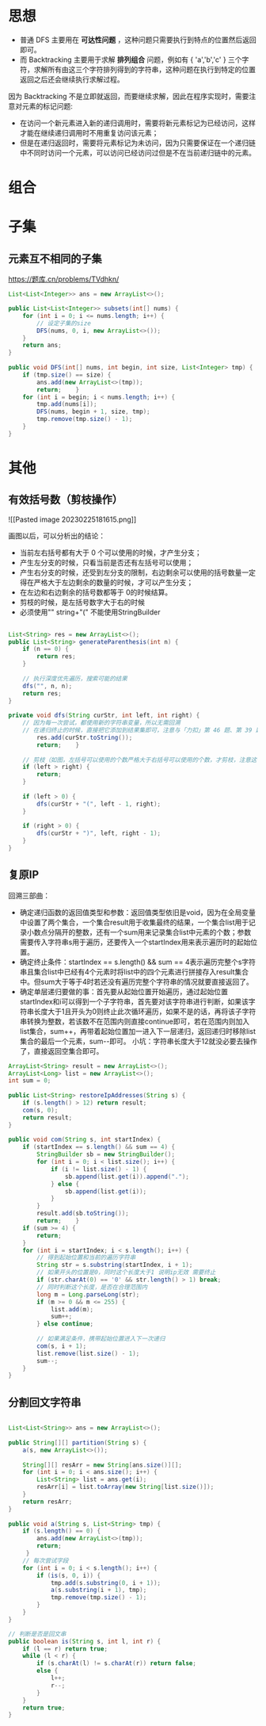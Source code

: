 # 思想

-   普通 DFS 主要用在 **可达性问题** ，这种问题只需要执行到特点的位置然后返回即可。
-   而 Backtracking 主要用于求解 **排列组合** 问题，例如有 { 'a','b','c' } 三个字符，求解所有由这三个字符排列得到的字符串，这种问题在执行到特定的位置返回之后还会继续执行求解过程。

因为 Backtracking 不是立即就返回，而要继续求解，因此在程序实现时，需要注意对元素的标记问题:

-   在访问一个新元素进入新的递归调用时，需要将新元素标记为已经访问，这样才能在继续递归调用时不用重复访问该元素；
-   但是在递归返回时，需要将元素标记为未访问，因为只需要保证在一个递归链中不同时访问一个元素，可以访问已经访问过但是不在当前递归链中的元素。


# 组合



# 子集

## 元素互不相同的子集

https://题库.cn/problems/TVdhkn/

```java
List<List<Integer>> ans = new ArrayList<>();  

public List<List<Integer>> subsets(int[] nums) {  
    for (int i = 0; i <= nums.length; i++) {  
        // 设定子集的size  
        DFS(nums, 0, i, new ArrayList<>());  
    }  
    return ans;  
}  
  
public void DFS(int[] nums, int begin, int size, List<Integer> tmp) {  
    if (tmp.size() == size) {  
        ans.add(new ArrayList<>(tmp));  
        return;    }  
    for (int i = begin; i < nums.length; i++) {  
        tmp.add(nums[i]);  
        DFS(nums, begin + 1, size, tmp);  
        tmp.remove(tmp.size() - 1);  
    }  
}
```



# 其他 

## 有效括号数（剪枝操作）

![[Pasted image 20230225181615.png]]

画图以后，可以分析出的结论：

- 当前左右括号都有大于 0 个可以使用的时候，才产生分支；
- 产生左分支的时候，只看当前是否还有左括号可以使用；
- 产生右分支的时候，还受到左分支的限制，右边剩余可以使用的括号数量一定得在严格大于左边剩余的数量的时候，才可以产生分支；
- 在左边和右边剩余的括号数都等于 0的时候结算。
- 剪枝的时候，是左括号数字大于右的时候
- 必须使用"" string+"(" 不能使用StringBuilder

```java
  
List<String> res = new ArrayList<>();  
public List<String> generateParenthesis(int n) {  
    if (n == 0) {  
        return res;  
    }  
  
    // 执行深度优先遍历，搜索可能的结果  
    dfs("", n, n);  
    return res;  
}  
  
private void dfs(String curStr, int left, int right) {  
    // 因为每一次尝试，都使用新的字符串变量，所以无需回溯  
    // 在递归终止的时候，直接把它添加到结果集即可，注意与「力扣」第 46 题、第 39 题区分    if (left == 0 && right == 0) {  
        res.add(curStr.toString());  
        return;    }  
  
    // 剪枝（如图，左括号可以使用的个数严格大于右括号可以使用的个数，才剪枝，注意这个细节）  
    if (left > right) {  
        return;  
    }  
  
    if (left > 0) {  
        dfs(curStr + "(", left - 1, right);  
    }  
  
    if (right > 0) {  
        dfs(curStr + ")", left, right - 1);  
    }  
}
```

## 复原IP


回溯三部曲：

- 确定递归函数的返回值类型和参数：返回值类型依旧是void，因为在全局变量中设置了两个集合，一个集合result用于收集最终的结果，一个集合list用于记录小数点分隔开的整数，还有一个sum用来记录集合list中元素的个数；参数需要传入字符串s用于遍历，还要传入一个startIndex用来表示遍历时的起始位置。
- 确定终止条件：startIndex == s.length() && sum == 4表示遍历完整个s字符串且集合list中已经有4个元素时将list中的四个元素进行拼接存入result集合中。但sum大于等于4时若还没有遍历完整个字符串的情况就要直接返回了。
- 确定单层递归要做的事：首先要从起始位置开始遍历，通过起始位置startIndex和i可以得到一个子字符串，首先要对该字符串进行判断，如果该字符串长度大于1且开头为0则终止此次循环遍历，如果不是的话，再将该子字符串转换为整数，若该数不在范围内则直接continue即可，若在范围内则加入list集合，sum++，再带着起始位置加一进入下一层递归，返回递归时移除list集合的最后一个元素，sum--即可。
小坑：字符串长度大于12就没必要去操作了，直接返回空集合即可。

```java
ArrayList<String> result = new ArrayList<>();  
ArrayList<Long> list = new ArrayList<>();  
int sum = 0;  
  
public List<String> restoreIpAddresses(String s) {  
    if (s.length() > 12) return result;  
    com(s, 0);  
    return result;  
}  
  
public void com(String s, int startIndex) {  
    if (startIndex == s.length() && sum == 4) {  
        StringBuilder sb = new StringBuilder();  
        for (int i = 0; i < list.size(); i++) {  
            if (i != list.size() - 1) {  
                sb.append(list.get(i)).append(".");  
            } else {  
                sb.append(list.get(i));  
            }  
        }  
        result.add(sb.toString());  
        return;    }  
    if (sum >= 4) {  
        return;  
    }  
    for (int i = startIndex; i < s.length(); i++) {  
        // 得到起始位置和当前的遍历字符串  
        String str = s.substring(startIndex, i + 1);  
        // 如果开头的位置是0，同时这个长度大于1 说明ip无效 需要终止  
        if (str.charAt(0) == '0' && str.length() > 1) break;  
        // 同时判断这个长度，是否在合理范围内  
        long m = Long.parseLong(str);  
        if (m >= 0 && m <= 255) {  
            list.add(m);  
            sum++;  
        } else continue;  
  
        // 如果满足条件，携带起始位置进入下一次递归  
        com(s, i + 1);  
        list.remove(list.size() - 1);  
        sum--;  
    }  
}
```




## 分割回文字符串

```java

List<List<String>> ans = new ArrayList<>();  
  
public String[][] partition(String s) {  
    a(s, new ArrayList<>());  
  
    String[][] resArr = new String[ans.size()][];  
    for (int i = 0; i < ans.size(); i++) {  
        List<String> list = ans.get(i);  
        resArr[i] = list.toArray(new String[list.size()]);  
    }  
    return resArr;  
}  
  
public void a(String s, List<String> tmp) {  
    if (s.length() == 0) {  
        ans.add(new ArrayList<>(tmp));  
        return;    
     }  
    // 每次尝试字段
    for (int i = 0; i < s.length(); i++) {  
        if (is(s, 0, i)) {  
            tmp.add(s.substring(0, i + 1));  
            a(s.substring(i + 1), tmp);  
            tmp.remove(tmp.size() - 1);  
        }  
    }  
}  

// 判断是否是回文串
public boolean is(String s, int l, int r) {  
    if (l == r) return true;  
    while (l < r) {  
        if (s.charAt(l) != s.charAt(r)) return false;  
        else {  
            l++;  
            r--;  
        }  
    }  
    return true;  
}
```